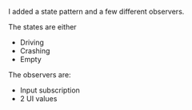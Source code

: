 I added a state pattern and a few different observers.

The states are either
- Driving
- Crashing
- Empty

The observers are:
- Input subscription
- 2 UI values
